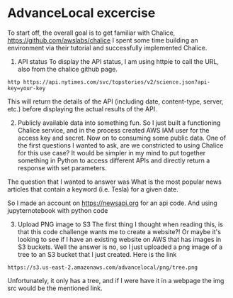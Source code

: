 # AdvanceLocal excercise

To start off, the overall goal is to get familiar with Chalice,
https://github.com/awslabs/chalice
I spent some time building an environment via their tutorial and successfully implemented Chalice.

1) API status
To display the API status, I am using httpie to call the URL, also from the chalice github page.
```
http https://api.nytimes.com/svc/topstories/v2/science.json?api-key=your-key
```
This will return the details of the API (including date, content-type, server, etc.) before displaying the actual results of the API.

2) Publicly available data into something fun.
So I just built a functioning Chalice service, and in the process created AWS IAM user for the access key and secret. Now on to consuming some public data. 
One of the first questions I wanted to ask, are we constricted to using Chalice for this use case? It would be simpler in my mind to put together something in Python to access different APIs and directly return a response with set parameters.

The question that I wanted to answer was What is the most popular news articles that contain a keyword (i.e. Tesla) for a given date.

So I made an account on https://newsapi.org for an api code.
And using jupyternotebook with python code


3) Upload PNG image to S3
The first thing I thought when reading this, is that this code challenge wants me to create a website?! 
Or maybe it's looking to see if I have an existing website on AWS that has images in S3 buckets. 
Well the answer is no, so I just uploaded a png image of a tree to an S3 bucket that I just created. 
Here is the link
```
https://s3.us-east-2.amazonaws.com/advancelocal/png/tree.png
```
Unfortunately, it only has a tree, and if I were have it in a webpage the img src would be the mentioned link.

